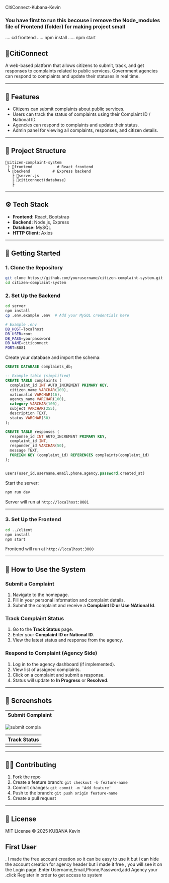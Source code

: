 CitiConnect-Kubana-Kevin

### You have first to run this becouse i remove the Node_modules file of Frontend (folder) for making project small
.... cd frontend
..... npm install
..... npm start

## 🏡CitiConnect

A web-based platform that allows citizens to submit, track, and get responses to complaints related to public services. Government agencies can respond to complaints and update their statuses in real time.

---

## 📌 Features

* Citizens can submit complaints about public services.
* Users can track the status of complaints using their Complaint ID / National ID.
* Agencies can respond to complaints and update their status.
* Admin panel for viewing all complaints, responses, and citizen details.

---

## 📁 Project Structure

```
📆citizen-complaint-system
 ├ 📂frontend           # React frontend
 ┗ 📂backend          # Express backend 
   ├ 📌server.js
   ├ 📌citiconnect(database)
   ├
```

---

## ⚙️ Tech Stack

* **Frontend:** React, Bootstrap
* **Backend:** Node.js, Express
* **Database:** MySQL
* **HTTP Client:** Axios

---

## 🚀 Getting Started

### 1. Clone the Repository

```bash
git clone https://github.com/yourusername/citizen-complaint-system.git
cd citizen-complaint-system
```

### 2. Set Up the Backend

```bash
cd server
npm install
cp .env.example .env  # Add your MySQL credentials here

# Example .env
DB_HOST=localhost
DB_USER=root
DB_PASS=yourpassword
DB_NAME=citiconnect
PORT=8081
```

Create your database and import the schema:

```sql
CREATE DATABASE complaints_db;

-- Example table (simplified)
CREATE TABLE complaints (
  complaint_id INT AUTO_INCREMENT PRIMARY KEY,
  citizen_name VARCHAR(100),
  nationalid VARCHAR(16),
  agency_name VARCHAR(100),
  category VARCHAR(100),
  subject VARCHAR(255),
  description TEXT,
  status VARCHAR(50)
);

CREATE TABLE responses (
  response_id INT AUTO_INCREMENT PRIMARY KEY,
  complaint_id INT,
  responder_id VARCHAR(50),
  message TEXT,
  FOREIGN KEY (complaint_id) REFERENCES complaints(complaint_id)
);


users(user_id,username,email,phone,agency,password,created_at)
```

Start the server:

```bash
npm run dev
```

Server will run at `http://localhost:8081`

---

### 3. Set Up the Frontend

```bash
cd ../client
npm install
npm start
```

Frontend will run at `http://localhost:3000`

---

## 🥪 How to Use the System

### Submit a Complaint

1. Navigate to the homepage.
2. Fill in your personal information and complaint details.
3. Submit the complaint and receive a **Complaint ID or Use NAtional Id**.

### Track Complaint Status

1. Go to the **Track Status** page.
2. Enter your **Complaint ID or National ID**.
3. View the latest status and response from the agency.

### Respond to Complaint (Agency Side)

1. Log in to the agency dashboard (if implemented).
2. View list of assigned complaints.
3. Click on a complaint and submit a response.
4. Status will update to **In Progress** or **Resolved**.

---

## 📸 Screenshots

| Submit Complaint                    
 | --------------------------------- |
![submit compla](https://github.com/user-attachments/assets/e053eacb-8000-4800-b310-938c4c92cb4b)

 
| Track Status                      |
| -----------------------------------
| |![track Status](https://github.com/user-attachments/assets/205ea8f5-ba5e-4949-8353-792bc8973613) 


---

## 👨‍💼 Contributing

1. Fork the repo
2. Create a feature branch: `git checkout -b feature-name`
3. Commit changes: `git commit -m 'Add feature'`
4. Push to the branch: `git push origin feature-name`
5. Create a pull request

---

## 📜 License

MIT License © 2025 KUBANA Kevin



## First User 
. I made the free account creation so it can be easy to use it but i can hide the account creation for agency header but i made it free , you will see it on the Login page 
.Enter Username,Email,Phone,Password,add Agency your
.click Register in order to get access to system 
